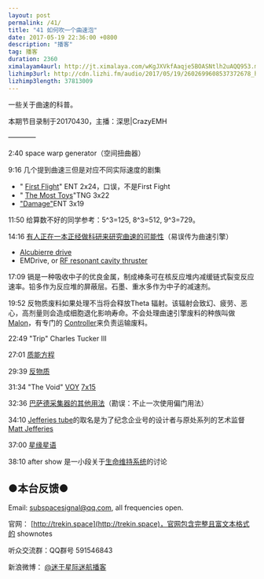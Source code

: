 ```yaml
---
layout: post
permalink: /41/
title: "41 如何吹一个曲速泡"
date: 2017-05-19 22:36:00 +0800
description: "播客"
tag: 播客 
duration: 2360
ximalayam4aurl: http://jt.ximalaya.com/wKgJXVkfAaqje5BOASNtlh2uAQQ953.m4a?channel=rss&album_id=3135361&track_id=38410352&uid=6418191&jt=http://audio.xmcdn.com/group29/M07/5A/C4/wKgJXVkfAaqje5BOASNtlh2uAQQ953.m4a
lizhimp3url: http://cdn.lizhi.fm/audio/2017/05/19/2602699608537372678_hd.mp3
lizhimp3length: 37813009
---
```


一些关于曲速的科普。

本期节目录制于20170430，主播：深思\|CrazyEMH

————

2:40 space warp generator（空间扭曲器）

9:16 几个提到曲速三但是对应不同实际速度的剧集

- &quot; [First Flight](http://memory-alpha.wikia.com/wiki/First_Flight_%28episode%29)&quot; ENT 2x24，口误，不是First Fight
- &quot; [The Most Toys](http://memory-alpha.wikia.com/wiki/The_Most_Toys_%28episode%29)&quot;TNG 3x22
- [&quot;Damage&quot;](http://memory-alpha.wikia.com/wiki/Damage_(episode))ENT 3x19

11:50 给算数不好的同学参考：5^3=125, 8^3=512, 9^3=729。

14:16 [有人正在一本正经做科研来研究曲速的可能性](http://news.nationalgeographic.com/2016/10/star-trek-warp-drive-interstellar-travel-space-astronomy-science/)（易误传为曲速引擎）

- [Alcubierre drive](https://en.wikipedia.org/wiki/Alcubierre_drive)
- EMDrive, or [RF resonant cavity thruster](https://en.wikipedia.org/wiki/RF_resonant_cavity_thruster)

17:09 镉是一种吸收中子的优良金属，制成棒条可在核反应堆内减缓链式裂变反应速率。铅多作为反应堆的屏蔽层。石墨、重水多作为中子的减速剂。

19:52 反物质废料如果处理不当将会释放Theta 辐射。该辐射会致幻、疲劳、恶心，高剂量则会造成细胞退化影响寿命。不会处理曲速引擎废料的种族叫做 [Malon](http://memory-alpha.wikia.com/wiki/Malon)，有专门的 [Controller](http://memory-alpha.wikia.com/wiki/Waste_controller)来负责运输废料。

22:49 &quot;Trip&quot; Charles Tucker III

27:01 [质能方程](http://baike.baidu.com/item/%E8%B4%A8%E8%83%BD%E6%96%B9%E7%A8%8B/1884527)

29:39 [反物质](https://zh.wikipedia.org/wiki/%E5%8F%8D%E7%89%A9%E8%B4%A8)

31:34 &quot;The Void&quot; [VOY](http://memory-alpha.wikia.com/wiki/VOY) [7x15](http://memory-alpha.wikia.com/wiki/VOY_Season_7)

32:36 [巴萨德采集器的其他用法](http://memory-alpha.wikia.com/wiki/Bussard_collector#Modification_and_exceptional_uses)（勘误：不止一次使用偏门用法）

34:10 [Jefferies tube](http://memory-alpha.wikia.com/wiki/Jefferies_tube)的取名是为了纪念企业号的设计者与原处系列的艺术监督 [Matt Jefferies](http://memory-alpha.wikia.com/wiki/Matt_Jefferies)

37:00 [星缘星语](http://www.mounstar.com/?page_id=89)

38:10 after show 是一小段关于[生命维持系统](http://baike.baidu.com/item/%E8%BD%BD%E4%BA%BA%E8%88%AA%E5%A4%A9%E7%94%9F%E5%91%BD%E4%BF%9D%E9%9A%9C%E6%8A%80%E6%9C%AF)的讨论

## ●本台反馈●

Email: [subspacesignal@qq.com](mailto:subspacesignal@qq.com), all frequencies open.

官网： [http://trekin.space](http://trekin.space)，官网包含完整且富文本格式的 shownotes

听众交流群：QQ群号 591546843

新浪微博： [@迷于星际迷航播客](http://weibo.com/lostinst)
